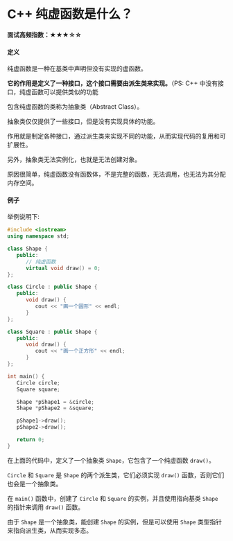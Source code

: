 # C++ 纯虚函数是什么？

**面试高频指数：★★★☆☆**

#### 定义

纯虚函数是一种在基类中声明但没有实现的虚函数。

**它的作用是定义了一种接口，这个接口需要由派生类来实现。**（PS: C++ 中没有接口，纯虚函数可以提供类似的功能

包含纯虚函数的类称为抽象类（Abstract Class）。

抽象类仅仅提供了一些接口，但是没有实现具体的功能。

作用就是制定各种接口，通过派生类来实现不同的功能，从而实现代码的复用和可扩展性。

另外，抽象类无法实例化，也就是无法创建对象。

原因很简单，纯虚函数没有函数体，不是完整的函数，无法调用，也无法为其分配内存空间。

#### 例子

举例说明下:

```cpp
#include <iostream>
using namespace std;

class Shape {
   public:
      // 纯虚函数
      virtual void draw() = 0;
};

class Circle : public Shape {
   public:
      void draw() {
         cout << "画一个圆形" << endl;
      }
};

class Square : public Shape {
   public:
      void draw() {
         cout << "画一个正方形" << endl;
      }
};

int main() {
   Circle circle;
   Square square;

   Shape *pShape1 = &circle;
   Shape *pShape2 = &square;

   pShape1->draw();
   pShape2->draw();

   return 0;
}
```

在上面的代码中，定义了一个抽象类 `Shape`，它包含了一个纯虚函数 `draw()`。

`Circle` 和 `Square` 是 `Shape` 的两个派生类，它们必须实现 `draw()` 函数，否则它们也会是一个抽象类。

在 `main()` 函数中，创建了 `Circle` 和 `Square` 的实例，并且使用指向基类 `Shape` 的指针来调用 `draw()` 函数。

由于 `Shape` 是一个抽象类，能创建 `Shape` 的实例，但是可以使用 `Shape` 类型指针来指向派生类，从而实现多态。

